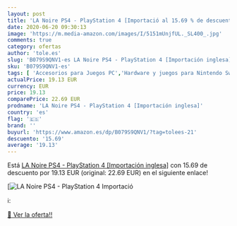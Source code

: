 ```yaml
---
layout: post
title: 'LA Noire PS4 - PlayStation 4 [Importació al 15.69 % de descuento'
date: 2020-06-20 09:30:13
image: 'https://m.media-amazon.com/images/I/5151mUnjfUL._SL400_.jpg'
comments: true
category: ofertas
author: 'tole.es'
slug: 'B079S9QNV1-es LA Noire PS4 - PlayStation 4 [Importación inglesa]'
sku: 'B079S9QNV1-es'
tags: [ 'Accesorios para Juegos PC','Hardware y juegos para Nintendo Switch','Hardware y juegos para PlayStation 4','Juegos para Nintendo Switch','Juegos para PlayStation 4','Juegos y Accesorios para PC','Teclados para gamers para PC','Videojuegos','playstation','ps4', ]
actualPrice: 19.13 EUR
currency: EUR
price: 19.13
comparePrice: 22.69 EUR
prodname: 'LA Noire PS4 - PlayStation 4 [Importación inglesa]'
country: 'es'
flag: '🇪🇸'
brand: ''
buyurl: 'https://www.amazon.es/dp/B079S9QNV1/?tag=tolees-21'
descuento: '15.69'
average: '19.13'
---
```


Está [LA Noire PS4 - PlayStation 4 [Importación inglesa]](https://www.amazon.es/dp/B079S9QNV1/?tag=tolees-21) con 15.69 de descuento por 19.13 EUR (original: 22.69 EUR) en el siguiente enlace!

[![LA Noire PS4 - PlayStation 4 [Importació](https://m.media-amazon.com/images/I/5151mUnjfUL._SL400_.jpg)](https://www.amazon.es/dp/B079S9QNV1/?tag=tolees-21)

ℹ️:


[🛒 Ver la oferta!!](https://www.amazon.es/dp/B079S9QNV1/?tag=tolees-21)
